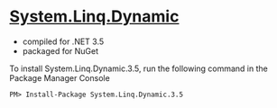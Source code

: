 # [System.Linq.Dynamic](https://www.nuget.org/packages/System.Linq.Dynamic.3.5/1.0)

- compiled for .NET 3.5
- packaged for NuGet

To install System.Linq.Dynamic.3.5, run the following command in the Package Manager Console

```
PM> Install-Package System.Linq.Dynamic.3.5
```